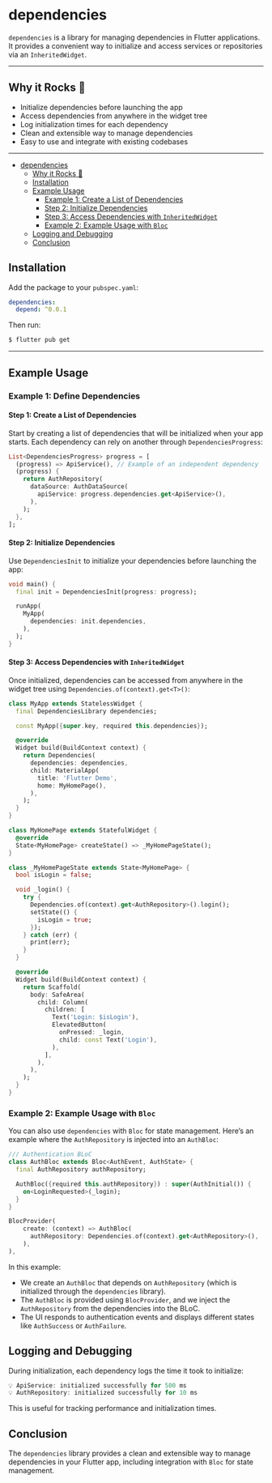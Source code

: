 
# dependencies

`dependencies` is a library for managing dependencies in Flutter applications. It provides a convenient way to initialize and access services or repositories via an `InheritedWidget`.

---

## Why it Rocks 🚀

- Initialize dependencies before launching the app
- Access dependencies from anywhere in the widget tree
- Log initialization times for each dependency
- Clean and extensible way to manage dependencies
- Easy to use and integrate with existing codebases

---

- [dependencies](#dependencies)
    - [Why it Rocks 🚀](#why-it-rocks-)
    - [Installation](#installation)
    - [Example Usage](#example-usage)
        - [Example 1: Create a List of Dependencies](#step-1-create-a-list-of-dependencies)
        - [Step 2: Initialize Dependencies](#step-2-initialize-dependencies)
        - [Step 3: Access Dependencies with `InheritedWidget`](#step-3-access-dependencies-with-inheritedwidget)
        - [Example 2: Example Usage with `Bloc`](#step-4-example-usage-with-bloc)
    - [Logging and Debugging](#logging-and-debugging)
    - [Conclusion](#conclusion)

## Installation

Add the package to your `pubspec.yaml`:

```yaml
dependencies:
  depend: ^0.0.1
```

Then run:

```bash
$ flutter pub get
```
---

## Example Usage

### Example 1: Define Dependencies

#### Step 1: Create a List of Dependencies

Start by creating a list of dependencies that will be initialized when your app starts. Each dependency can rely on another through `DependenciesProgress`:

```dart
List<DependenciesProgress> progress = [
  (progress) => ApiService(), // Example of an independent dependency
  (progress) {
    return AuthRepository(
      dataSource: AuthDataSource(
        apiService: progress.dependencies.get<ApiService>(),
      ),
    );
  },
];
```

#### Step 2: Initialize Dependencies

Use `DependenciesInit` to initialize your dependencies before launching the app:

```dart
void main() {
  final init = DependenciesInit(progress: progress);

  runApp(
    MyApp(
      dependencies: init.dependencies,
    ),
  );
}
```

#### Step 3: Access Dependencies with `InheritedWidget`

Once initialized, dependencies can be accessed from anywhere in the widget tree using `Dependencies.of(context).get<T>()`:

```dart
class MyApp extends StatelessWidget {
  final DependenciesLibrary dependencies;

  const MyApp({super.key, required this.dependencies});

  @override
  Widget build(BuildContext context) {
    return Dependencies(
      dependencies: dependencies,
      child: MaterialApp(
        title: 'Flutter Demo',
        home: MyHomePage(),
      ),
    );
  }
}

class MyHomePage extends StatefulWidget {
  @override
  State<MyHomePage> createState() => _MyHomePageState();
}

class _MyHomePageState extends State<MyHomePage> {
  bool isLogin = false;

  void _login() {
    try {
      Dependencies.of(context).get<AuthRepository>().login();
      setState(() {
        isLogin = true;
      });
    } catch (err) {
      print(err);
    }
  }

  @override
  Widget build(BuildContext context) {
    return Scaffold(
      body: SafeArea(
        child: Column(
          children: [
            Text('Login: $isLogin'),
            ElevatedButton(
              onPressed: _login,
              child: const Text('Login'),
            ),
          ],
        ),
      ),
    );
  }
}
```

### Example 2: Example Usage with `Bloc`

You can also use `dependencies` with `Bloc` for state management. Here’s an example where the `AuthRepository` is injected into an `AuthBloc`:

```dart
/// Authentication BLoC
class AuthBloc extends Bloc<AuthEvent, AuthState> {
  final AuthRepository authRepository;

  AuthBloc({required this.authRepository}) : super(AuthInitial()) {
    on<LoginRequested>(_login);
  }
}
```

```dart
BlocProvider(
    create: (context) => AuthBloc(
      authRepository: Dependencies.of(context).get<AuthRepository>(),
    ),
),
```


In this example:
- We create an `AuthBloc` that depends on `AuthRepository` (which is initialized through the `dependencies` library).
- The `AuthBloc` is provided using `BlocProvider`, and we inject the `AuthRepository` from the dependencies into the BLoC.
- The UI responds to authentication events and displays different states like `AuthSuccess` or `AuthFailure`.

## Logging and Debugging

During initialization, each dependency logs the time it took to initialize:

```dart
💡 ApiService: initialized successfully for 500 ms
💡 AuthRepository: initialized successfully for 10 ms
```

This is useful for tracking performance and initialization times.

## Conclusion

The `dependencies` library provides a clean and extensible way to manage dependencies in your Flutter app, including integration with `Bloc` for state management.
